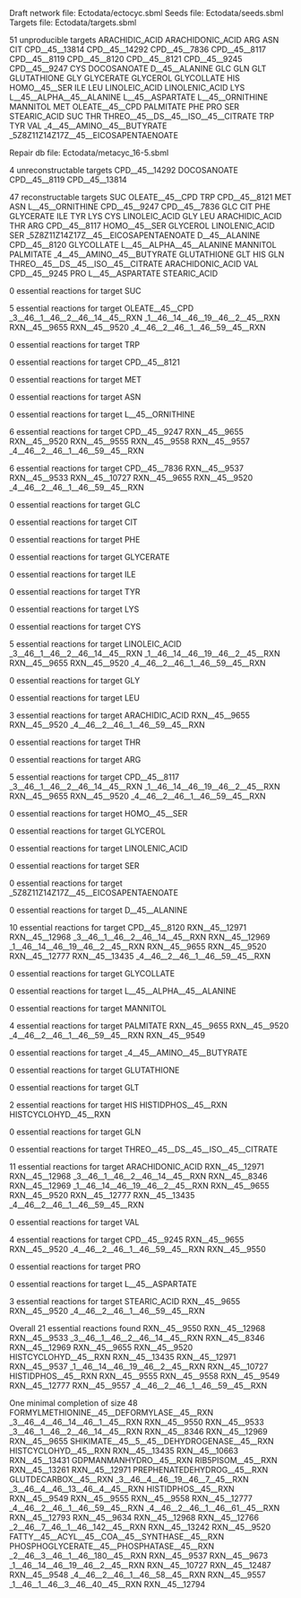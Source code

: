 Draft network file: Ectodata/ectocyc.sbml
Seeds file: Ectodata/seeds.sbml
Targets file: Ectodata/targets.sbml

51 unproducible targets
    ARACHIDIC_ACID
    ARACHIDONIC_ACID
    ARG
    ASN
    CIT
    CPD__45__13814
    CPD__45__14292
    CPD__45__7836
    CPD__45__8117
    CPD__45__8119
    CPD__45__8120
    CPD__45__8121
    CPD__45__9245
    CPD__45__9247
    CYS
    DOCOSANOATE
    D__45__ALANINE
    GLC
    GLN
    GLT
    GLUTATHIONE
    GLY
    GLYCERATE
    GLYCEROL
    GLYCOLLATE
    HIS
    HOMO__45__SER
    ILE
    LEU
    LINOLEIC_ACID
    LINOLENIC_ACID
    LYS
    L__45__ALPHA__45__ALANINE
    L__45__ASPARTATE
    L__45__ORNITHINE
    MANNITOL
    MET
    OLEATE__45__CPD
    PALMITATE
    PHE
    PRO
    SER
    STEARIC_ACID
    SUC
    THR
    THREO__45__DS__45__ISO__45__CITRATE
    TRP
    TYR
    VAL
    _4__45__AMINO__45__BUTYRATE
    _5Z8Z11Z14Z17Z__45__EICOSAPENTAENOATE

Repair db file: Ectodata/metacyc_16-5.sbml

4 unreconstructable targets
    CPD__45__14292
    DOCOSANOATE
    CPD__45__8119
    CPD__45__13814

47 reconstructable targets
    SUC
    OLEATE__45__CPD
    TRP
    CPD__45__8121
    MET
    ASN
    L__45__ORNITHINE
    CPD__45__9247
    CPD__45__7836
    GLC
    CIT
    PHE
    GLYCERATE
    ILE
    TYR
    LYS
    CYS
    LINOLEIC_ACID
    GLY
    LEU
    ARACHIDIC_ACID
    THR
    ARG
    CPD__45__8117
    HOMO__45__SER
    GLYCEROL
    LINOLENIC_ACID
    SER
    _5Z8Z11Z14Z17Z__45__EICOSAPENTAENOATE
    D__45__ALANINE
    CPD__45__8120
    GLYCOLLATE
    L__45__ALPHA__45__ALANINE
    MANNITOL
    PALMITATE
    _4__45__AMINO__45__BUTYRATE
    GLUTATHIONE
    GLT
    HIS
    GLN
    THREO__45__DS__45__ISO__45__CITRATE
    ARACHIDONIC_ACID
    VAL
    CPD__45__9245
    PRO
    L__45__ASPARTATE
    STEARIC_ACID

0 essential reactions for target SUC

5 essential reactions for target OLEATE__45__CPD
    _3__46__1__46__2__46__14__45__RXN
    _1__46__14__46__19__46__2__45__RXN
    RXN__45__9655
    RXN__45__9520
    _4__46__2__46__1__46__59__45__RXN

0 essential reactions for target TRP

0 essential reactions for target CPD__45__8121

0 essential reactions for target MET

0 essential reactions for target ASN

0 essential reactions for target L__45__ORNITHINE

6 essential reactions for target CPD__45__9247
    RXN__45__9655
    RXN__45__9520
    RXN__45__9555
    RXN__45__9558
    RXN__45__9557
    _4__46__2__46__1__46__59__45__RXN

6 essential reactions for target CPD__45__7836
    RXN__45__9537
    RXN__45__9533
    RXN__45__10727
    RXN__45__9655
    RXN__45__9520
    _4__46__2__46__1__46__59__45__RXN

0 essential reactions for target GLC

0 essential reactions for target CIT

0 essential reactions for target PHE

0 essential reactions for target GLYCERATE

0 essential reactions for target ILE

0 essential reactions for target TYR

0 essential reactions for target LYS

0 essential reactions for target CYS

5 essential reactions for target LINOLEIC_ACID
    _3__46__1__46__2__46__14__45__RXN
    _1__46__14__46__19__46__2__45__RXN
    RXN__45__9655
    RXN__45__9520
    _4__46__2__46__1__46__59__45__RXN

0 essential reactions for target GLY

0 essential reactions for target LEU

3 essential reactions for target ARACHIDIC_ACID
    RXN__45__9655
    RXN__45__9520
    _4__46__2__46__1__46__59__45__RXN

0 essential reactions for target THR

0 essential reactions for target ARG

5 essential reactions for target CPD__45__8117
    _3__46__1__46__2__46__14__45__RXN
    _1__46__14__46__19__46__2__45__RXN
    RXN__45__9655
    RXN__45__9520
    _4__46__2__46__1__46__59__45__RXN

0 essential reactions for target HOMO__45__SER

0 essential reactions for target GLYCEROL

0 essential reactions for target LINOLENIC_ACID

0 essential reactions for target SER

0 essential reactions for target _5Z8Z11Z14Z17Z__45__EICOSAPENTAENOATE

0 essential reactions for target D__45__ALANINE

10 essential reactions for target CPD__45__8120
    RXN__45__12971
    RXN__45__12968
    _3__46__1__46__2__46__14__45__RXN
    RXN__45__12969
    _1__46__14__46__19__46__2__45__RXN
    RXN__45__9655
    RXN__45__9520
    RXN__45__12777
    RXN__45__13435
    _4__46__2__46__1__46__59__45__RXN

0 essential reactions for target GLYCOLLATE

0 essential reactions for target L__45__ALPHA__45__ALANINE

0 essential reactions for target MANNITOL

4 essential reactions for target PALMITATE
    RXN__45__9655
    RXN__45__9520
    _4__46__2__46__1__46__59__45__RXN
    RXN__45__9549

0 essential reactions for target _4__45__AMINO__45__BUTYRATE

0 essential reactions for target GLUTATHIONE

0 essential reactions for target GLT

2 essential reactions for target HIS
    HISTIDPHOS__45__RXN
    HISTCYCLOHYD__45__RXN

0 essential reactions for target GLN

0 essential reactions for target THREO__45__DS__45__ISO__45__CITRATE

11 essential reactions for target ARACHIDONIC_ACID
    RXN__45__12971
    RXN__45__12968
    _3__46__1__46__2__46__14__45__RXN
    RXN__45__8346
    RXN__45__12969
    _1__46__14__46__19__46__2__45__RXN
    RXN__45__9655
    RXN__45__9520
    RXN__45__12777
    RXN__45__13435
    _4__46__2__46__1__46__59__45__RXN

0 essential reactions for target VAL

4 essential reactions for target CPD__45__9245
    RXN__45__9655
    RXN__45__9520
    _4__46__2__46__1__46__59__45__RXN
    RXN__45__9550

0 essential reactions for target PRO

0 essential reactions for target L__45__ASPARTATE

3 essential reactions for target STEARIC_ACID
    RXN__45__9655
    RXN__45__9520
    _4__46__2__46__1__46__59__45__RXN

Overall 21 essential reactions found
    RXN__45__9550
    RXN__45__12968
    RXN__45__9533
    _3__46__1__46__2__46__14__45__RXN
    RXN__45__8346
    RXN__45__12969
    RXN__45__9655
    RXN__45__9520
    HISTCYCLOHYD__45__RXN
    RXN__45__13435
    RXN__45__12971
    RXN__45__9537
    _1__46__14__46__19__46__2__45__RXN
    RXN__45__10727
    HISTIDPHOS__45__RXN
    RXN__45__9555
    RXN__45__9558
    RXN__45__9549
    RXN__45__12777
    RXN__45__9557
    _4__46__2__46__1__46__59__45__RXN

One minimal completion of size 48
    FORMYLMETHIONINE__45__DEFORMYLASE__45__RXN
    _3__46__4__46__14__46__1__45__RXN
    RXN__45__9550
    RXN__45__9533
    _3__46__1__46__2__46__14__45__RXN
    RXN__45__8346
    RXN__45__12969
    RXN__45__9655
    SHIKIMATE__45__5__45__DEHYDROGENASE__45__RXN
    HISTCYCLOHYD__45__RXN
    RXN__45__13435
    RXN__45__10663
    RXN__45__13431
    GDPMANMANHYDRO__45__RXN
    RIB5PISOM__45__RXN
    RXN__45__13261
    RXN__45__12971
    PREPHENATEDEHYDROG__45__RXN
    GLUTDECARBOX__45__RXN
    _3__46__4__46__19__46__7__45__RXN
    _3__46__4__46__13__46__4__45__RXN
    HISTIDPHOS__45__RXN
    RXN__45__9549
    RXN__45__9555
    RXN__45__9558
    RXN__45__12777
    _4__46__2__46__1__46__59__45__RXN
    _4__46__2__46__1__46__61__45__RXN
    RXN__45__12793
    RXN__45__9634
    RXN__45__12968
    RXN__45__12766
    _2__46__7__46__1__46__142__45__RXN
    RXN__45__13242
    RXN__45__9520
    FATTY__45__ACYL__45__COA__45__SYNTHASE__45__RXN
    PHOSPHOGLYCERATE__45__PHOSPHATASE__45__RXN
    _2__46__3__46__1__46__180__45__RXN
    RXN__45__9537
    RXN__45__9673
    _1__46__14__46__19__46__2__45__RXN
    RXN__45__10727
    RXN__45__12487
    RXN__45__9548
    _4__46__2__46__1__46__58__45__RXN
    RXN__45__9557
    _1__46__1__46__3__46__40__45__RXN
    RXN__45__12794

